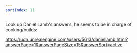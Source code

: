 ```yaml
---
sortIndex: 11
---
```


Look up Daniel Lamb's answers, he seems to be in charge of cooking/builds:

<https://udn.unrealengine.com/users/5613/daniellamb.html?answerPage=1&answerPageSize=15&answerSort=active>
